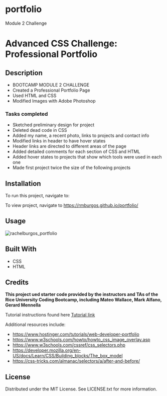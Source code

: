 # portfolio
Module 2 Challenge
# Advanced CSS Challenge: Professional Portfolio

## Description

- BOOTCAMP MODULE 2 CHALLENGE 
- Created a Professional Portfolio Page
- Used HTML and CSS
- Modified Images with Adobe Photoshop

### Tasks completed


- Sketched preliminary design for project
- Deleted dead code in CSS
- Added my name, a recent photo, links to projects and contact info
- Modified links in header to have hover states
- Header links are directed to different areas of the page
- Added detailed comments for each section of CSS and HTML 
- Added hover states to projects that show which tools were used in each one
- Made first project twice the size of the following projects


## Installation

To run this project, navigate to:

To view project, navigate to https://rmburgos.github.io/portfolio/


## Usage
![rachelburgos_portfolio](https://github.com/rmburgos/portfolio/assets/97217944/bb843e8f-ff6d-4f48-a592-4d534d64300e)


## Built With
* CSS
* HTML

## Credits

**This project ued starter code provided by the instructors and TAs of the Rice University Coding Bootcamp, including Mateo Wallace, Mark Alfano, Gerard Mennella**



Tutorial instructions found here
[Tutorial link](https://bootcampspot.instructure.com/courses/6708/assignments/80706?module_item_id=1263985)

Additional resources include:
- <https://www.hostinger.com/tutorials/web-developer-portfolio>
- <https://www.w3schools.com/howto/howto_css_image_overlay.asp>
- <https://www.w3schools.com/cssref/css_selectors.php>
- <https://developer.mozilla.org/en-US/docs/Learn/CSS/Building_blocks/The_box_model>
- <https://css-tricks.com/almanac/selectors/a/after-and-before/>



## License

Distributed under the MIT License. See LICENSE.txt for more information.




